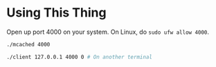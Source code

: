 # Using This Thing
Open up port 4000 on your system. On Linux, do `sudo ufw allow 4000`.
``` bash
./mcached 4000

./client 127.0.0.1 4000 0 # On another terminal
```